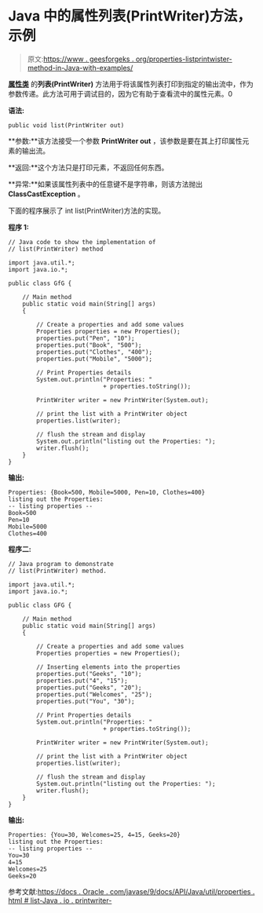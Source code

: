 # Java 中的属性列表(PrintWriter)方法，示例

> 原文:[https://www . geesforgeks . org/properties-listprintwister-method-in-Java-with-examples/](https://www.geeksforgeeks.org/properties-listprintwriter-method-in-java-with-examples/)

**[属性类](https://www.geeksforgeeks.org/java-util-properties-class-java/)** 的**列表(PrintWriter)** 方法用于将该属性列表打印到指定的输出流中，作为参数传递。此方法可用于调试目的，因为它有助于查看流中的属性元素。0

**语法:**

```
public void list(PrintWriter out)
```

**参数:**该方法接受一个参数 **PrintWriter out** ，该参数是要在其上打印属性元素的输出流。

**返回:**这个方法只是打印元素，不返回任何东西。

**异常:**如果该属性列表中的任意键不是字符串，则该方法抛出 **ClassCastException** 。

下面的程序展示了 int list(PrintWriter)方法的实现。

**程序 1:**

```
// Java code to show the implementation of
// list(PrintWriter) method

import java.util.*;
import java.io.*;

public class GfG {

    // Main method
    public static void main(String[] args)
    {

        // Create a properties and add some values
        Properties properties = new Properties();
        properties.put("Pen", "10");
        properties.put("Book", "500");
        properties.put("Clothes", "400");
        properties.put("Mobile", "5000");

        // Print Properties details
        System.out.println("Properties: "
                           + properties.toString());

        PrintWriter writer = new PrintWriter(System.out);

        // print the list with a PrintWriter object
        properties.list(writer);

        // flush the stream and display
        System.out.println("listing out the Properties: ");
        writer.flush();
    }
}
```

**输出:**

```
Properties: {Book=500, Mobile=5000, Pen=10, Clothes=400}
listing out the Properties: 
-- listing properties --
Book=500
Pen=10
Mobile=5000
Clothes=400

```

**程序二:**

```
// Java program to demonstrate
// list(PrintWriter) method.

import java.util.*;
import java.io.*;

public class GFG {

    // Main method
    public static void main(String[] args)
    {

        // Create a properties and add some values
        Properties properties = new Properties();

        // Inserting elements into the properties
        properties.put("Geeks", "10");
        properties.put("4", "15");
        properties.put("Geeks", "20");
        properties.put("Welcomes", "25");
        properties.put("You", "30");

        // Print Properties details
        System.out.println("Properties: "
                           + properties.toString());

        PrintWriter writer = new PrintWriter(System.out);

        // print the list with a PrintWriter object
        properties.list(writer);

        // flush the stream and display
        System.out.println("listing out the Properties: ");
        writer.flush();
    }
}
```

**输出:**

```
Properties: {You=30, Welcomes=25, 4=15, Geeks=20}
listing out the Properties: 
-- listing properties --
You=30
4=15
Welcomes=25
Geeks=20

```

参考文献:[https://docs . Oracle . com/javase/9/docs/API/Java/util/properties . html # list-Java . io . printwriter-](https://docs.oracle.com/javase/9/docs/api/java/util/Properties.html#list-java.io.PrintWriter-)